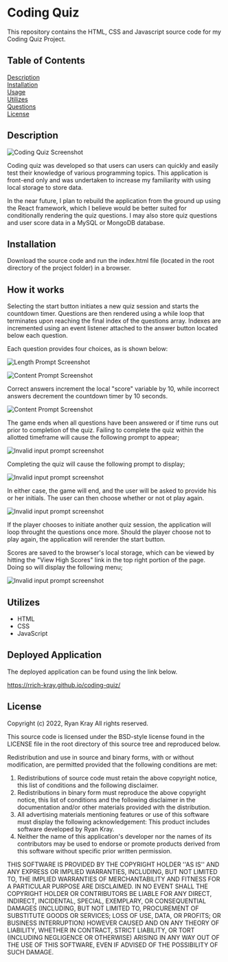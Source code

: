 # Coding Quiz

This repository contains the HTML, CSS and Javascript source code for my Coding Quiz Project.

## Table of Contents

[Description](#description)  
[Installation](#installation)  
[Usage](#usage)  
[Utilizes](#utilizes)  
[Questions](#questions)  
[License](#license)

## Description

![Coding Quiz Screenshot](./assets/images/screen1.png)

Coding quiz was developed so that users can users can quickly and easily test their knowledge of various programming topics. This application is front-end only and was undertaken to increase my familiarity with using local storage to store data.

In the near future, I plan to rebuild the application from the ground up using the React framework, which I believe would be better suited for conditionally rendering the quiz questions. I may also store quiz questions and user score data in a MySQL or MongoDB database.

## Installation

Download the source code and run the index.html file (located in the root directory of the project folder) in a browser.

## How it works

Selecting the start button initiates a new quiz session and starts the countdown timer. Questions are then rendered using a while loop that terminates upon reaching the final index of the questions array. Indexes are incremented using an event listener attached to the answer button located below each question.

Each question provides four choices, as is shown below:

![Length Prompt Screenshot](./assets/images/screen2.png)

![Content Prompt Screenshot](./assets/images/screen6.png)

Correct answers increment the local "score" variable by 10, while incorrect answers decrement the countdown timer by 10 seconds.

![Content Prompt Screenshot](./assets/images/screen3.png)

The game ends when all questions have been answered or if time runs out prior to completion of the quiz. Failing to complete the quiz within the allotted timeframe will cause the following prompt to appear;

![Invalid input prompt screenshot](./assets/images/screen7.png)

Completing the quiz will cause the following prompt to display;

![Invalid input prompt screenshot](./assets/images/screen8.png)

In either case, the game will end, and the user will be asked to provide his or her initials. The user can then choose whether or not ot play again.

![Invalid input prompt screenshot](./assets/images/screen9.png)

If the player chooses to initiate another quiz session, the application will loop throught the questions once more. Should the player choose not to play again, the application will rerender the start button.

Scores are saved to the browser's local storage, which can be viewed by hitting the "View High Scores" link in the top right portion of the page. Doing so will display the following menu;

![Invalid input prompt screenshot](./assets/images/screen5.png)

## Utilizes

- HTML
- CSS
- JavaScript

## Deployed Application

The deployed application can be found using the link below.

https://rrich-kray.github.io/coding-quiz/

## License

Copyright (c) 2022, Ryan Kray
All rights reserved.

This source code is licensed under the BSD-style license found in the LICENSE file in the root directory of this source tree and reproduced below.

Redistribution and use in source and binary forms, with or without modification, are permitted provided that the following conditions are met:

1. Redistributions of source code must retain the above copyright notice, this list of conditions and the following disclaimer.
2. Redistributions in binary form must reproduce the above copyright notice, this list of conditions and the following disclaimer in the documentation and/or other materials provided with the distribution.
3. All advertising materials mentioning features or use of this software must display the following acknowledgement: This product includes software developed by Ryan Kray.
4. Neither the name of this application's developer nor the names of its contributors may be used to endorse or promote products derived from this software without specific prior written permission.

THIS SOFTWARE IS PROVIDED BY THE COPYRIGHT HOLDER ''AS IS'' AND ANY EXPRESS OR IMPLIED WARRANTIES, INCLUDING, BUT NOT LIMITED TO, THE IMPLIED WARRANTIES OF MERCHANTABILITY AND FITNESS FOR A PARTICULAR PURPOSE ARE DISCLAIMED. IN NO EVENT SHALL THE COPYRIGHT HOLDER OR CONTRIBUTORS BE LIABLE FOR ANY DIRECT, INDIRECT, INCIDENTAL, SPECIAL, EXEMPLARY, OR CONSEQUENTIAL DAMAGES (INCLUDING, BUT NOT LIMITED TO, PROCUREMENT OF SUBSTITUTE GOODS OR SERVICES; LOSS OF USE, DATA, OR PROFITS; OR BUSINESS INTERRUPTION) HOWEVER CAUSED AND ON ANY THEORY OF LIABILITY, WHETHER IN CONTRACT, STRICT LIABILITY, OR TORT (INCLUDING NEGLIGENCE OR OTHERWISE) ARISING IN ANY WAY OUT OF THE USE OF THIS SOFTWARE, EVEN IF ADVISED OF THE POSSIBILITY OF SUCH DAMAGE.
